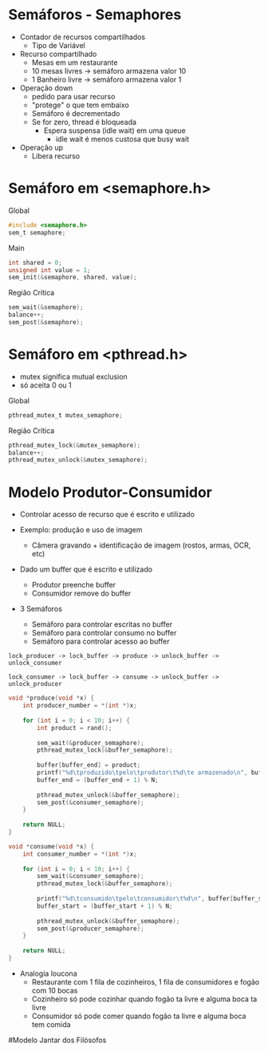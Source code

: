 # Semáforos - Semaphores
- Contador de recursos compartilhados
	- Tipo de Variável
- Recurso compartilhado
	- Mesas em um restaurante 
	- 10 mesas livres -> semáforo armazena valor 10
	- 1 Banheiro livre -> semáforo armazena valor 1
- Operação down
	- pedido para usar recurso
	- "protege" o que tem embaixo
	- Semáforo é decrementado
	- Se for zero, thread é bloqueada
		- Espera suspensa (idle wait) em uma queue
			- idle wait é menos custosa que busy wait
- Operação up
	- Libera recurso

# Semáforo em <semaphore.h>
Global
```C
#include <semaphore.h>
sem_t semaphore;
```

Main
```C
int shared = 0;
unsigned int value = 1;
sem_init(&semaphore, shared, value);
```

Região Crítica
```C
sem_wait(&semaphore);
balance++;
sem_post(&semaphore);
```

# Semáforo em <pthread.h>
- mutex significa mutual exclusion
- só aceita 0 ou 1

Global
```C
pthread_mutex_t mutex_semaphore;
```

Região Crítica
```C
pthread_mutex_lock(&mutex_semaphore);
balance++;
pthread_mutex_unlock(&mutex_semaphore);
```

# Modelo Produtor-Consumidor
- Controlar acesso de recurso que é escrito e utilizado
- Exemplo: produção e uso de imagem
	- Câmera gravando + identificação de imagem (rostos, armas, OCR, etc)

- Dado um buffer que é escrito e utilizado
	- Produtor preenche buffer
	- Consumidor remove do buffer

- 3 Semáforos
	- Semáforo para controlar escritas no buffer
	- Semáforo para controlar consumo no buffer
	- Semáforo para controlar acesso ao buffer

```
lock_producer -> lock_buffer -> produce -> unlock_buffer -> unlock_consumer

lock_consumer -> lock_buffer -> consume -> unlock_buffer -> unlock_producer
```

``` C
void *produce(void *x) {
    int producer_number = *(int *)x;
		
    for (int i = 0; i < 10; i++) {
        int product = rand();
		
        sem_wait(&producer_semaphore);
        pthread_mutex_lock(&buffer_semaphore);
		
        buffer[buffer_end] = product;
        printf("%d\tproduzido\tpelo\tprodutor\t%d\te armazenado\n", buffer[buffer_end], producer_number);
        buffer_end = (buffer_end + 1) % N;
		
        pthread_mutex_unlock(&buffer_semaphore);
        sem_post(&consumer_semaphore);
    }
	
    return NULL;
}
```

``` C
void *consume(void *x) {
    int consumer_number = *(int *)x;
		
    for (int i = 0; i < 10; i++) {
        sem_wait(&consumer_semaphore);
        pthread_mutex_lock(&buffer_semaphore);
		
        printf("%d\tconsumido\tpelo\tconsumidor\t%d\n", buffer[buffer_start], consumer_number);
        buffer_start = (buffer_start + 1) % N;
		
        pthread_mutex_unlock(&buffer_semaphore);
        sem_post(&producer_semaphore);
    }
	
    return NULL;
}
```

- Analogia loucona
	- Restaurante com 1 fila de cozinheiros, 1 fila de consumidores e fogão com 10 bocas
	- Cozinheiro só pode cozinhar quando fogão ta livre e alguma boca ta livre
	- Consumidor só pode comer quando fogão ta livre e alguma boca tem comida 

#Modelo Jantar dos Filósofos
